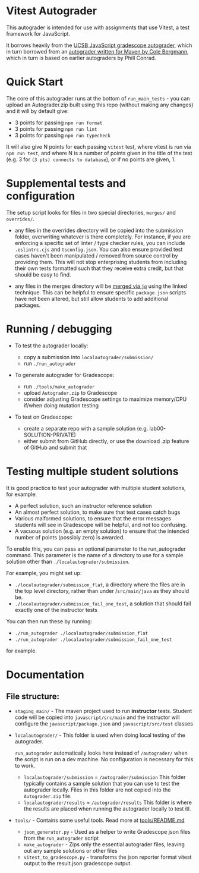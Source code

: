 # Vitest Autograder

This autograder is intended for use with assignments that use Vitest, a test
framework for JavaScript.

It borrows heavily from the [UCSB JavaScript gradescope autograder](https://github.com/ucsb-gradescope-tools/jest-autograder), which in turn borrowed from an [autograder written for Maven
by Cole Bergmann](https://github.com/ucsb-gradescope-tools/maven-autograder), which in turn is based on earlier autograders by Phill Conrad.

# Quick Start

The core of this autograder runs at the bottom of `run_main_tests` - you can upload an Autograder.zip built using this repo (without making any changes) and it will by default give:
* 3 points for passing `npm run format`
* 3 points for passing `npm run lint`
* 3 points for passing `npm run typecheck`

It will also give N points for each passing `vitest` test, where vitest is run via `npm run test`, and where N is a number of points given in the title of the test (e.g. 3 for `(3 pts) connects to database`), or if no points are given, 1.


# Supplemental tests and configuration

The setup script looks for files in two special directories, `merges/` and `overrides/`.

* any files in the overrides directory will be copied into the submission
  folder, overwriting whatever is there completely. For instance, if you are
  enforcing a specific set of linter / type checker rules, you can include
  `.eslintrc.cjs` and `tsconfig.json`. You can also ensure provided test cases
  haven't been manipulated / removed from source control by providing them. This
  will not stop enterprising students from including their own tests formatted
  such that they receive extra credit, but that should be easy to find. 

* any files in the merges directory will be [merged via
  `jq`](https://stackoverflow.com/a/24904276/12887845) using the linked
  technique. This can be helpful to ensure specific `package.json` scripts have
  not been altered, but still allow students to add additional packages.

# Running / debugging

* To test the autograder locally:
  * copy a submission into `localautograder/submission/`
  * run `./run_autograder`
  

* To generate autograder for Gradescope:
  - run `./tools/make_autograder`
  - upload `Autograder.zip` to Gradescope
  - consider adjusting Gradescope settings to maximize memory/CPU if/when doing mutation testing
* To test on Gradescope:
  - create a separate repo with a sample solution (e.g. lab00-SOLUTION-PRIVATE)
  - either submit from GitHub directly, or use the download .zip feature of GitHub and submit that

# Testing multiple student solutions

It is good practice to test your autograder with multiple student solutions, for example:

* A perfect solution, such an instructor reference solution
* An almost perfect solution, to make sure that test cases catch bugs
* Various malformed solutions, to ensure that the error messages students will see in Gradescope
  will be helpful, and not too confusing.
* A vacuous solution (e.g. an empty solution) to ensure that the intended number of points
  (possibly zero) is awarded.

To enable this, you can pass an optional parameter to the run_autograder command.  This parameter
is the name of a directory to use for a sample solution other than `./localautograder/submission`.

For example, you might set up:

* `./localautograder/submission_flat`, a directory where the files are in the top level directory, rather
  than under /`src/main/java` as they should be.
* `./localautograder/submission_fail_one_test`, a solution that should fail exactly one of the instructor tests

You can then run these by running:
* `./run_autograder ./localautograder/submission_flat`
* `./run_autograder ./localautograder/submission_fail_one_test`

for example.

# Documentation

## File structure:

- `staging_main/` - The maven project used to run **instructor** tests. 
  Student code will be copied into `javascript/src/main` and the instructor will configure the `javascript/package.json` and `javascript/src/test` classes

- `localautograder/` - This folder is used when doing local testing
  of the autograder.

  `run_autograder` automatically looks here instead of `/autograder/` when the script is run on a dev machine. No configuration is necessary for this to work.
    - `localautograder/submission` = `/autograder/submission`
      This folder typically contains a sample solution that you can
      use to test the autograder locally.   Files in this folder are
      not copied into the `Autograder.zip` file.
    - `localautograder/results` = `/autograder/results`
      This folder is where the results are placed when running the 
      autograder locally to test itl.
- `tools/` - Contains some useful tools. Read more at [tools/README.md](tools/README.md)
    - `json_generator.py` - Used as a helper to write Gradescope json files from the `run_autograder` script
    - `make_autograder` - Zips only the essential autograder files, leaving out any sample solutions or other files
    - `vitest_to_gradescope.py` - transforms the json reporter format vitest output to the result.json gradescope output.
